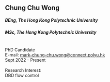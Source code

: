 ## Chung Chu Wong
##### BEng, The Hong Kong Polytechnic University
##### MSc, The Hong Kong Polytechnic University

<div align="justify">
<br/>PhD Candidate
<br/>E-mail: <a href="mailto:mark-chung-chu.wong@connect.polyu.hk">mark-chung-chu.wong@connect.polyu.hk</a>
<br/>
Sept 2022 - Present
<br/><br/>
Research Interest: <br/>
DBD flow control
</div>